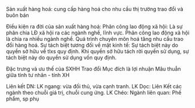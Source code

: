 Sản xuất hàng hoá: 
	cung cấp hàng hoá cho nhu cầu thị trường
	trao đổi và buôn bán

Điều kiện ra đời của sản xuất hàng hoá:
	Phân công lao động xã hội:
		Là sự phân chia LĐ xã hội ra các ngành nghề, lĩnh vực.
		Phân công lao động xã hội là chia ra nhiều ngành nghề.
		Quá trình chuyên môn hoá tăng nhu cầu trao đổi hàng hoá.
	Sự tách biệt tương đối về mặt kinh tế:
		Sự tách biệt này do quyền sở hữu về tlxs quy định.
		Khi quyền sở hữu tách rời quyền sử dụng, sự tách biệt này do quyền sử dụng vốn quy định.

Đặc trưng và ưu thế của SXHH
	Trao đổi
	Mục đích là lợi nhuận
	Mâu thuẫn giữa tính tư nhân - tính XH

Liên kết DN:
	LK ngang:
		vừa đối thủ, vừa cạnh tranh.
	LK Dọc:
		Liên Kết các ngành theo chuỗi giá trị, chuỗi cung ứng.
	LK Chéo:
		Ngành liên quan: Phế phẩm, sp phụ